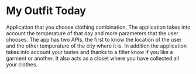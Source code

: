 My Outfit Today
===================
Application that you choose clothing combination. 
The application takes into account the temperature of that day and more parameters that the user chooses. 
The app has two APIs, the first to know the location of the user and the other temperature of the city where it is.
In addition the application takes into account your tastes and thanks to a filter know if you like a garment or another.
It also acts as a closet where you have collected all your clothes.
